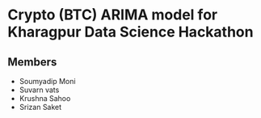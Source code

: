 # Crypto (BTC) ARIMA model for Kharagpur Data Science Hackathon

## Members 

- Soumyadip Moni
- Suvarn vats
- Krushna Sahoo
- Srizan Saket
